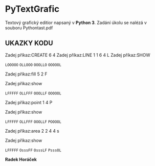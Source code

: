 PyTextGrafic
============

Textový grafický editior napsaný v **Python 3**.
Zadání úkolu se nalézá v souboru Pythontast.pdf

UKAZKY KODU
-----------

Zadej příkaz:CREATE 6 4
Zadej příkaz:LINE 1 1 6 4 L
Zadej příkaz:SHOW

`LOOOOO`
`OLLOOO`
`OOOLLO`
`OOOOOL`

Zadej příkaz:fill 5 2 F

Zadej příkaz:show

`LFFFFF`
`OLLFFF`
`OOOLLF`
`OOOOOL`

Zadej příkaz:point 1 4 P

Zadej příkaz:show

`LFFFFF`
`OLLFFF`
`OOOLLF`
`POOOOL`

Zadej příkaz:area 2 2 4 4 s

Zadej příkaz:show

`LFFFFF`
`OsssFF`
`OsssLF`
`PsssOL`

**Radek Horáček**
